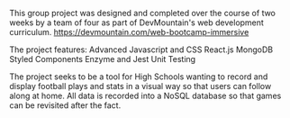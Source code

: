 This group project was designed and completed over the course of two weeks by a team of four as part of DevMountain's web development curriculum. https://devmountain.com/web-bootcamp-immersive

The project features: 
  Advanced Javascript and CSS
  React.js
  MongoDB
  Styled Components
  Enzyme and Jest Unit Testing

The project seeks to be a tool for High Schools wanting to record and display football plays and stats in a visual way so that users can follow along at home. All data is recorded into a NoSQL database so that games can be revisited after the fact. 